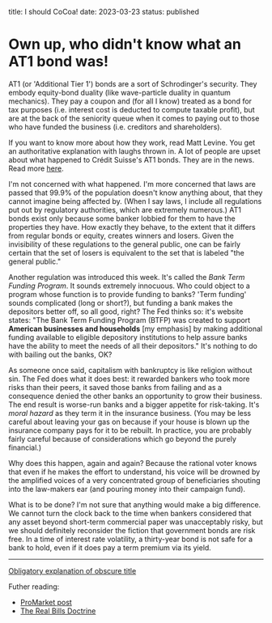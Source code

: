 title: I should CoCoa!
date: 2023-03-23
status: published

# Own up, who didn't know what an AT1 bond was!

AT1 (or 'Additional Tier 1') bonds are a sort of Schrodinger's security.
They embody equity-bond duality (like wave-particle duality in quantum mechanics).
They pay a coupon and (for all I know) treated as a bond for tax purposes (i.e. interest cost is deducted to compute taxable profit), but are at the back of the seniority queue when
it comes to paying out to those who have funded the business (i.e. creditors and shareholders). 

If you want to know more about how they work, read Matt Levine. You get an authoritative explanation with laughs thrown in.
A lot of people are upset about what happened to Crédit Suisse's AT1 bonds.
They are in the news. Read more [here](https://www.ft.com/content/4f0c9cc8-192c-4b2b-bd78-4943d23b17a3).

I'm not concerned with what happened. I'm more concerned that laws are passed that 99.9% of the population doesn't know anything about, that they cannot imagine being affected by. (When I say laws, I include all regulations put out by regulatory authorities, which are extremely numerous.)
AT1 bonds exist only because some banker lobbied for them to have the properties they have. How exactly they behave, to the extent that it differs from regular bonds or equity, creates winners and losers. Given the invisibility of these regulations to the general public, one can be fairly certain that the set of losers is equivalent to the set that is labeled "the general public." 

Another regulation was introduced this week. It's called the _Bank Term Funding Program_. 
It sounds extremely innocuous. Who could object to a program whose function is to provide funding to banks? 'Term funding' sounds complicated (long or short?), but funding a bank makes the depositors better off, so all good, right? The Fed thinks so: it's website states: "The Bank Term Funding Program (BTFP) was created to support **American businesses and households** [my emphasis] by making additional funding available to eligible depository institutions to help assure banks have the ability to meet the needs of all their depositors." It's nothing to do with bailing out the banks, OK?

As someone once said, capitalism with bankruptcy is like religion without sin. The Fed does what it does best: it rewarded bankers who took more risks than their peers, it saved those banks from failing and as a consequence denied the other banks an opportunity to grow their business. The end result is worse-run banks and a bigger appetite for risk-taking.
It's _moral hazard_ as they term it in the insurance business. (You may be less careful about leaving your gas on because if your house is blown up the insurance company pays for it to be rebuilt. In practice, you are probably fairly careful because of considerations which go beyond the purely financial.)

Why does this happen, again and again? Because the rational voter knows that even if he makes the effort to understand, his voice will be drowned by the amplified voices of a very concentrated group of beneficiaries shouting into the law-makers ear (and pouring money into their campaign fund).

What is to be done? I'm not sure that anything would make a big difference. We cannot turn the clock back to the time when bankers considered that any asset beyond  short-term commercial paper was unacceptably risky, but we should definitely reconsider the fiction that government bonds are risk free. In a time of interest rate volatility, a thirty-year bond is not safe for a bank to hold, even if it does pay a term premium via its yield.


---
[Obligatory explanation of obscure title](https://wordhistories.net/2018/12/18/should-cocoa/)

Futher reading: 

- [ProMarket post](https://www.promarket.org/2023/03/23/letters-that-matter-how-interest-groups-shape-financial-legislation/?mc_cid=aebc3e5e61&mc_eid=cfc8cfce62)
- [The Real Bills Doctrine](https://en.wikipedia.org/wiki/Real_bills_doctrine)